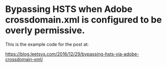 # Bypassing HSTS when Adobe crossdomain.xml is configured to be overly permissive.

This is the example code for the post at:

https://blog.leetsys.com/2016/12/29/bypassing-hsts-via-adobe-crossdomain-xml/
